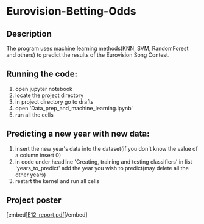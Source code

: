 # Eurovision-Betting-Odds

## Description
The program uses machine learning methods(KNN, SVM, RandomForest and others) to predict the results of the Eurovision Song Contest. 

## Running the code:
1. open jupyter notebook
2. locate the project directory
3. in project directory go to drafts
4. open 'Data_prep_and_machine_learning.ipynb'
5. run all the cells

## Predicting a new year with new data:
1. insert the new year's data into the dataset(if you don't know the value of a column insert 0)
2. in code under headline 'Creating, training and testing classifiers' in list 'years_to_predict' add the year you wish to predict(may delete all the other years)
3. restart the kernel and run all cells

## Project poster
[embed][E12_report.pdf](https://github.com/MarekMurumae/Eurovision-Betting-Odds/blob/main/E12_report.pdf)[/embed]
